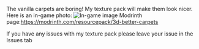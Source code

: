 The vanilla carpets are boring! My texture pack will make them look nicer.\
Here is an in-game photo:
![In-game image](https://cdn.modrinth.com/data/cached_images/a9899d436a232d5cc0436363eee16a31b3a7ca78.png)
Modrinth page:https://modrinth.com/resourcepack/3d-better-carpets

If you have any issues with my texture pack please leave your issue in the Issues tab
